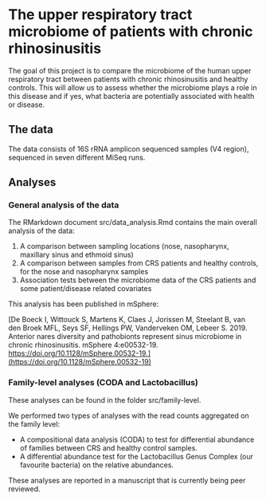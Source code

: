 # The upper respiratory tract microbiome of patients with chronic rhinosinusitis

The goal of this project is to compare the microbiome of the human upper respiratory tract between patients with chronic rhinosinusitis and healthy controls. This will allow us to assess whether the microbiome plays a role in this disease and if yes, what bacteria are potentially associated with health or disease.

## The data

The data consists of 16S rRNA amplicon sequenced samples (V4 region), sequenced in seven different MiSeq runs.

## Analyses

### General analysis of the data

The RMarkdown document src/data_analysis.Rmd contains the main overall analysis of the data:

1) A comparison between sampling locations (nose, nasopharynx, maxillary sinus and ethmoid sinus)
2) A comparison between samples from CRS patients and healthy controls, for the nose and nasopharynx samples
3) Association tests between the microbiome data of the CRS patients and some patient/disease related covariates

This analysis has been published in mSphere:

[De Boeck I, Wittouck S, Martens K, Claes J, Jorissen M, Steelant B, van den Broek MFL, Seys SF, Hellings PW, Vanderveken OM, Lebeer S. 2019. Anterior nares diversity and pathobionts represent sinus microbiome in chronic rhinosinusitis. mSphere 4:e00532-19. https://doi.org/10.1128/mSphere.00532-19.](https://doi.org/10.1128/mSphere.00532-19)

### Family-level analyses (CODA and Lactobacillus)

These analyses can be found in the folder src/family-level. 

We performed two types of analyses with the read counts aggregated on the family level: 

* A compositional data analysis (CODA) to test for differential abundance of families between CRS and healthy control samples. 
* A differential abundance test for the Lactobacillus Genus Complex (our favourite bacteria) on the relative abundances. 

These analyses are reported in a manuscript that is currently being peer reviewed. 
